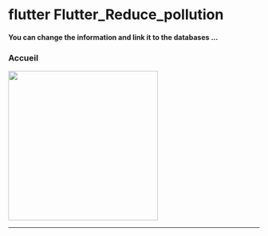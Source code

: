<h1> flutter Flutter_Reduce_pollution </h1>


<h4> You can change the information and link it to the databases ...</h4>


<h3>Accueil</h3>


<img src="https://github.com/abenkoula71/Flutter-caffee-d/blob/main/Screenshot_1643032183.png" width="300" /> <hr>








